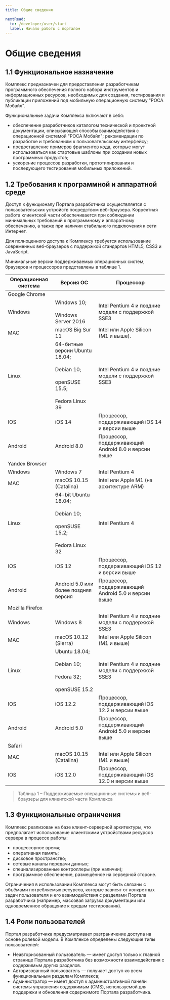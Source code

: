 ```yaml
---
title: Общие сведения

nextRead:
  to: /developer/user/start
  label: Начало работы с порталом
---
```


# Общие сведения

## 1.1 Функциональное назначение

Комплекс предназначен для предоставления разработчикам программного обеспечения полного набора инструментов и
информационных ресурсов, необходимых для создания, тестирования и публикации приложений под мобильную
операционную систему "РОСА Мобайл".

Функциональные задачи Комплекса включают в себя:

- обеспечение разработчиков каталогом технической и проектной документации, описывающей способы взаимодействия с операционной системой "РОСА Мобайл"; рекомендации по разработке и требованиям к пользовательскому интерфейсу;
- предоставление примеров фрагментов кода, которые могут использоваться как стартовые шаблоны при создании новых программных продуктов;
- ускорение процессов разработки, прототипирования и последующего тестирования мобильных приложений.

## 1.2 Требования к программной и аппаратной среде

Доступ к функционалу Портала разработчика осуществляется с пользовательских устройств посредством веб-браузера. Корректная работа клиентской части обеспечивается при соблюдении минимальных требований к программному и аппаратному обеспечению, а также при наличии стабильного подключения к сети Интернет.

Для полноценного доступа к Комплексу требуется использование современных веб-браузеров с поддержкой стандартов HTML5, CSS3 и JavaScript.

Минимальные версии поддерживаемых операционных систем, браузеров и процессоров представлены в таблице 1.

| Операционная система | Версия ОС                                                                                     | Процессор                                           |
| -------------------- | --------------------------------------------------------------------------------------------- | --------------------------------------------------- |
| Google Chrome        |                                                                                               |                                                     |
| Windows              | Windows 10;<br><br>Windows Server 2016                                                        | Intel Pentium 4 и поздние модели с поддержкой SSE3  |
| MAC                  | macOS Big Sur 11                                                                              | Intel или Apple Silicon (M1 и выше).                |
| Linux                | 64-битные версии Ubuntu 18.04;<br><br>Debian 10;<br><br>openSUSE 15.5;<br><br>Fedora Linux 39 | Intel Pentium 4 и поздние модели с поддержкой SSE3  |
| IOS                  | iOS 14                                                                                        | Процессор, поддерживающий iOS 14 и версии выше      |
| Android              | Android 8.0                                                                                   | Процессор, поддерживающий Android 8.0 и версии выше |
| Yandex Browser       |                                                                                               |                                                     |
| Windows              | Windows 7                                                                                     | Intel Pentium 4                                     |
| MAC                  | macOS 10.15 (Catalina)                                                                        | Intel или Apple M1 (на архитектуре ARM)             |
| Linux                | 64-bit Ubuntu 18.04;<br><br>Debian 10;<br><br>openSUSE 15.2;<br><br>Fedora Linux 32           | Intel Pentium 4                                     |
| IOS                  | iOS 12                                                                                        | Процессор, поддерживающий iOS 12 и версии выше      |
| Android              | Android 5.0 или более поздняя версия                                                          | Процессор, поддерживающий Android 5.0 и версии выше |
| Mozilla Firefox      |                                                                                               |                                                     |
| Windows              | Windows 8                                                                                     | Intel Pentium 4 и поздние модели с поддержкой SSE3  |
| MAC                  | macOS 10.12 (Sierra)                                                                          | Intel или Apple Silicon (M1 и выше)                 |
| Linux                | Ubuntu 18.04;<br><br>Debian 10;<br><br>Fedora 32;<br><br>openSUSE 15.2                        | Intel Pentium 4 и поздние модели с поддержкой SSE3  |
| IOS                  | iOS 12.2                                                                                      | Процессор, поддерживающий iOS 12.2 и версии выше    |
| Android              | Android 5.0                                                                                   | Процессор, поддерживающий Android 5.0 и версии выше |
| Safari               |                                                                                               |                                                     |
| MAC                  | macOS 10.15 (Catalina)                                                                        | Intel или Apple Silicon (M1 и выше)                 |
| IOS                  | iOS 12.0                                                                                      | Процессор, поддерживающий iOS 12.0 и версии выше    |

> Таблица 1 – Поддерживаемые операционные системы и веб-браузеры для клиентской части Комплекса

## 1.3 Функциональные ограничения

Комплекс реализован на базе клиент-серверной архитектуры,
что предполагает использование клиентскими устройствами ресурсов сервера в процессе работы:

- процессорное время;
- оперативная память;
- дисковое пространство;
- сетевые каналы передачи данных;
- специализированные контроллеры (при наличии);
- программное обеспечение, размещённое на серверной стороне.

Ограничения в использовании Комплекса могут быть связаны с объёмами потребляемых ресурсов,
которые зависят от конкретных задач пользователя и его взаимодействия с разделами Портала разработчика
(например, массовая загрузка документации или одновременное обращение к средам тестирования).

## 1.4 Роли пользователей

Портал разработчика предусматривает разграничение доступа на основе ролевой модели. В Комплексе определены следующие типы пользователей:

- Неавторизованный пользователь — имеет доступ только к главной странице Портала разработчика без возможности взаимодействия с содержимым других разделов.
- Авторизованный пользователь — получает доступ ко всем функциональным разделам Комплекса;
- Администратор — имеет доступ к административной панели системы управления содержимым (CMS), используемой для поддержки и обновления содержимого Портала разработчика.

